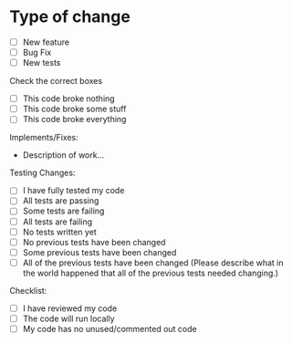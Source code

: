# Type of change

- [ ] New feature
- [ ] Bug Fix
- [ ] New tests

Check the correct boxes

- [ ] This code broke nothing
- [ ] This code broke some stuff
- [ ] This code broke everything

Implements/Fixes:

- Description of work...

Testing Changes:

- [ ] I have fully tested my code
- [ ] All tests are passing
- [ ] Some tests are failing
- [ ] All tests are failing
- [ ] No tests written yet
- [ ] No previous tests have been changed
- [ ] Some previous tests have been changed
- [ ] All of the previous tests have been changed (Please describe what in the world happened that all of the previous tests needed changing.)

Checklist:

- [ ] I have reviewed my code
- [ ] The code will run locally
- [ ] My code has no unused/commented out code
